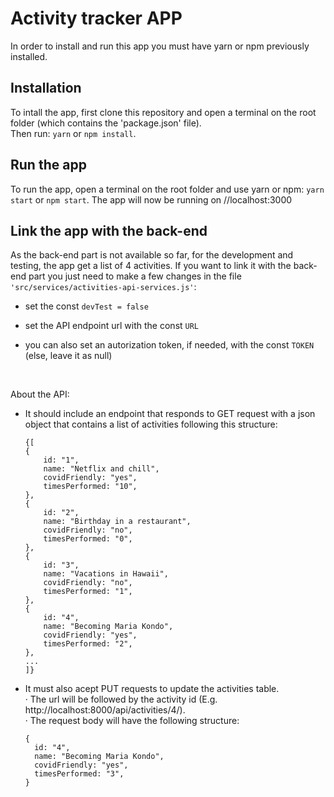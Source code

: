 # Activity tracker APP

In order to install and run this app you must have yarn or npm previously installed.

## Installation

To intall the app, first clone this repository and open a terminal on the root folder (which contains the 'package.json' file).  
Then run:
`yarn` or `npm install`.

## Run the app

To run the app, open a terminal on the root folder and use yarn or npm:
`yarn start` or `npm start`.
The app will now be running on //localhost:3000

## Link the app with the back-end

As the back-end part is not available so far, for the development and testing, the app get a list of 4 activities.
If you want to link it with the back-end part you just need to make a few changes in the file `'src/services/activities-api-services.js'`:

- set the const `devTest = false`
- set the API endpoint url with the const `URL`
- you can also set an autorization token, if needed, with the const `TOKEN` (else, leave it as null)

  <br />

About the API:

- It should include an endpoint that responds to GET request with a json object that contains a list of activities following this structure:

  ```
  {[
  {
      id: "1",
      name: "Netflix and chill",
      covidFriendly: "yes",
      timesPerformed: "10",
  },
  {
      id: "2",
      name: "Birthday in a restaurant",
      covidFriendly: "no",
      timesPerformed: "0",
  },
  {
      id: "3",
      name: "Vacations in Hawaii",
      covidFriendly: "no",
      timesPerformed: "1",
  },
  {
      id: "4",
      name: "Becoming Maria Kondo",
      covidFriendly: "yes",
      timesPerformed: "2",
  },
  ...
  ]}
  ```

- It must also acept PUT requests to update the activities table.  
  · The url will be followed by the activity id (E.g. http://localhost:8000/api/activities/4/).  
  · The request body will have the following structure:

  ```
  {
    id: "4",
    name: "Becoming Maria Kondo",
    covidFriendly: "yes",
    timesPerformed: "3",
  }
  ```
